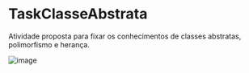 # TaskClasseAbstrata

Atividade proposta para fixar os conhecimentos de classes abstratas, polimorfismo e herança.

![image](https://github.com/diniz-fernanda/TaskClasseAbstrata/assets/87345569/4835b2ee-1878-4d3d-828f-72794f2950d7)
